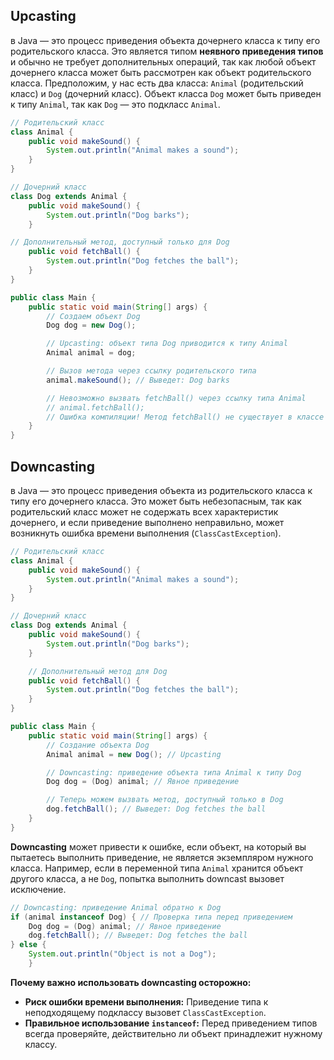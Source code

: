 ## **Upcasting**
в Java — это процесс приведения объекта дочернего класса к типу его родительского класса. Это является типом **неявного приведения типов** и обычно не требует дополнительных операций, так как любой объект дочернего класса может быть рассмотрен как объект родительского класса.
Предположим, у нас есть два класса: `Animal` (родительский класс) и `Dog` (дочерний класс). Объект класса `Dog` может быть приведен к типу `Animal`, так как `Dog` — это подкласс `Animal`.

```java
// Родительский класс
class Animal {
    public void makeSound() {
        System.out.println("Animal makes a sound");
    }
}

// Дочерний класс
class Dog extends Animal {
    public void makeSound() {
        System.out.println("Dog barks");
    }

// Дополнительный метод, доступный только для Dog 
	public void fetchBall() { 
		System.out.println("Dog fetches the ball"); 
	}
}

public class Main {
    public static void main(String[] args) {
        // Создаем объект Dog
        Dog dog = new Dog();

        // Upcasting: объект типа Dog приводится к типу Animal
        Animal animal = dog;

        // Вызов метода через ссылку родительского типа
        animal.makeSound(); // Выведет: Dog barks

		// Невозможно вызвать fetchBall() через ссылку типа Animal 
		// animal.fetchBall(); 
		// Ошибка компиляции! Метод fetchBall() не существует в классе Animal
    }
}
```


## **Downcasting** 
в Java — это процесс приведения объекта из родительского класса к типу его дочернего класса. Это может быть небезопасным, так как родительский класс может не содержать всех характеристик дочернего, и если приведение выполнено неправильно, может возникнуть ошибка времени выполнения (`ClassCastException`).

``` java
// Родительский класс
class Animal {
    public void makeSound() {
        System.out.println("Animal makes a sound");
    }
}

// Дочерний класс
class Dog extends Animal {
    public void makeSound() {
        System.out.println("Dog barks");
    }

    // Дополнительный метод для Dog
    public void fetchBall() {
        System.out.println("Dog fetches the ball");
    }
}

public class Main {
    public static void main(String[] args) {
        // Создание объекта Dog
        Animal animal = new Dog(); // Upcasting

        // Downcasting: приведение объекта типа Animal к типу Dog
        Dog dog = (Dog) animal; // Явное приведение

        // Теперь можем вызвать метод, доступный только в Dog
        dog.fetchBall(); // Выведет: Dog fetches the ball
    }
}
```
**Downcasting** может привести к ошибке, если объект, на который вы пытаетесь выполнить приведение, не является экземпляром нужного класса. Например, если в переменной типа `Animal` хранится объект другого класса, а не `Dog`, попытка выполнить downcast вызовет исключение.

``` java
// Downcasting: приведение Animal обратно к Dog 
if (animal instanceof Dog) { // Проверка типа перед приведением 
	Dog dog = (Dog) animal; // Явное приведение 
	dog.fetchBall(); // Выведет: Dog fetches the ball 
} else {
	System.out.println("Object is not a Dog"); 
	}
```

**Почему важно использовать downcasting осторожно:**
- **Риск ошибки времени выполнения:** Приведение типа к неподходящему подклассу вызовет `ClassCastException`.
- **Правильное использование `instanceof`:** Перед приведением типов всегда проверяйте, действительно ли объект принадлежит нужному классу.